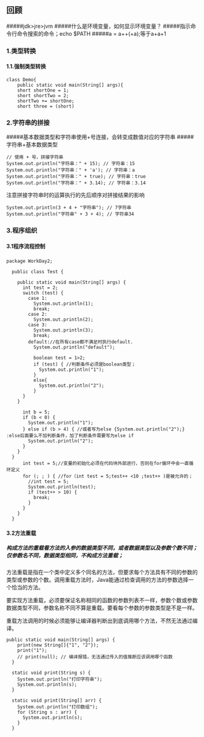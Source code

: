 ## 回顾
#####jdk>jre>jvm
#####什么是环境变量，如何显示环境变量？
#####指示命令行命令搜索的命令；echo $PATH
#####a = a++(+a);等于a+a+1
### 1.类型转换
#### 1.1.强制类型转换
    class Demo{
        public static void main(String[] args){
        short shortOne = 1;
        short shortTwo = 2;
        shortTwo += shortOne;
        short three = (short)
    
    
### 2.字符串的拼接
#####基本数据类型和字符串使用+号连接，会转变成数值对应的字符串
#####字符串+基本数据类型

    // 使用 + 号，拼接字符串
    System.out.println("字符串：" + 15); // 字符串：15
    System.out.println("字符串：" + 'a'); // 字符串：a
    System.out.println("字符串：" + true); // 字符串：true
    System.out.println("字符串：" + 3.14); // 字符串：3.14
注意拼接字符串时的运算执行的先后顺序对拼接结果的影响

    System.out.println(3 + 4 + "字符串"); // 7字符串
    System.out.println("字符串" + 3 + 4); // 字符串34

### 3.程序组织
#### 3.1程序流程控制
##### 
    package WorkDay2;
      
      public class Test {
      
        public static void main(String[] args) {
          int test = 2;
          switch (test) {
            case 1:
              System.out.println(1);
              break;
            case 2:
              System.out.println(2);
            case 3:
              System.out.println(3);
              break;
            default://在所有case都不满足时执行default.
              System.out.println("default");
      
              boolean test = 1>2;
              if (test) { //判断条件必须是boolean类型；
                System.out.println("1");
              }
              else{
                System.out.println("2");
              }
          }
        }
      
          int b = 5;
          if (b < 0) {
            System.out.println("1");
          } else if (b > 4) { //或者写为else {System.out.println("2");}  :else后面要么不加判断条件，加了判断条件需要写为else if
            System.out.println("2");
          }
        }
      }
          int test = 5;//变量的初始化必须在代码块外部进行，否则在for循环中会一直循环定义
          for (; ; ) { //for（int test = 5;test++ <10 ;test++ )是被允许的；
            //int test = 5;
            System.out.println(test);
            if (test++ > 10) {
              break;
            }
          }
        }
      }
      
#### 3.2方法重载
##### 构成方法的重载看方法的入参的数据类型不同，或者数据类型以及参数个数不同；仅参数名不同，数据类型相同，不构成方法重载；
方法重载是指在一个类中定义多个同名的方法，但要求每个方法具有不同的参数的类型或参数的个数。调用重载方法时，Java能通过检查调用的方法的参数选择一个恰当的方法。


要实现方法重载，必须要保证名称相同的函数的参数列表不一样，参数个数或参数数据类型不同，参数名称不同不算是重载。要看每个参数的参数类型是不是一样。

重载方法调用的时候必须能够让编译器判断出到底调用哪个方法，不然无法通过编译。

    public static void main(String[] args) {
        print(new String[]{"1", "2"});
        print("1");
        // print(null); // 编译报错，无法通过传入的值推断应该调用哪个函数
      }
    
      static void print(String s) {
        System.out.println("打印字符串");
        System.out.println(s);
      }
    
      static void print(String[] arr) {
        System.out.println("打印数组");
        for (String s : arr) {
          System.out.println(s);
        }
      }